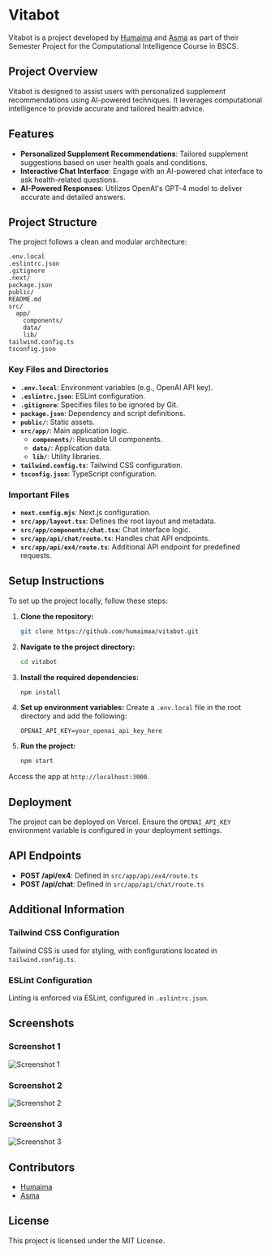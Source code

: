 # Vitabot

Vitabot is a project developed by [Humaima](https://github.com/humaimaa) and [Asma](https://github.com/asmaumar2004) as part of their Semester Project for the Computational Intelligence Course in BSCS.

## Project Overview

Vitabot is designed to assist users with personalized supplement recommendations using AI-powered techniques. It leverages computational intelligence to provide accurate and tailored health advice.

## Features

- **Personalized Supplement Recommendations**: Tailored supplement suggestions based on user health goals and conditions.
- **Interactive Chat Interface**: Engage with an AI-powered chat interface to ask health-related questions.
- **AI-Powered Responses**: Utilizes OpenAI's GPT-4 model to deliver accurate and detailed answers.

## Project Structure

The project follows a clean and modular architecture:

```
.env.local
.eslintrc.json
.gitignore
.next/
package.json
public/
README.md
src/
  app/
    components/
    data/
    lib/
tailwind.config.ts
tsconfig.json
```

### Key Files and Directories

- **`.env.local`**: Environment variables (e.g., OpenAI API key).
- **`.eslintrc.json`**: ESLint configuration.
- **`.gitignore`**: Specifies files to be ignored by Git.
- **`package.json`**: Dependency and script definitions.
- **`public/`**: Static assets.
- **`src/app/`**: Main application logic.
  - **`components/`**: Reusable UI components.
  - **`data/`**: Application data.
  - **`lib/`**: Utility libraries.
- **`tailwind.config.ts`**: Tailwind CSS configuration.
- **`tsconfig.json`**: TypeScript configuration.

### Important Files

- **`next.config.mjs`**: Next.js configuration.
- **`src/app/layout.tsx`**: Defines the root layout and metadata.
- **`src/app/components/chat.tsx`**: Chat interface logic.
- **`src/app/api/chat/route.ts`**: Handles chat API endpoints.
- **`src/app/api/ex4/route.ts`**: Additional API endpoint for predefined requests.

## Setup Instructions

To set up the project locally, follow these steps:

1. **Clone the repository:**
    ```bash
    git clone https://github.com/humaimaa/vitabot.git
    ```

2. **Navigate to the project directory:**
    ```bash
    cd vitabot
    ```

3. **Install the required dependencies:**
    ```bash
    npm install
    ```

4. **Set up environment variables:**
    Create a `.env.local` file in the root directory and add the following:
    ```env
    OPENAI_API_KEY=your_openai_api_key_here
    ```

5. **Run the project:**
    ```bash
    npm start
    ```

Access the app at `http://localhost:3000`.

## Deployment

The project can be deployed on Vercel. Ensure the `OPENAI_API_KEY` environment variable is configured in your deployment settings.

## API Endpoints

- **POST /api/ex4**: Defined in `src/app/api/ex4/route.ts`
- **POST /api/chat**: Defined in `src/app/api/chat/route.ts`

## Additional Information

### Tailwind CSS Configuration
Tailwind CSS is used for styling, with configurations located in `tailwind.config.ts`.

### ESLint Configuration
Linting is enforced via ESLint, configured in `.eslintrc.json`.

## Screenshots

### Screenshot 1
![Screenshot 1](./screenshots/screenshot1.png)

### Screenshot 2
![Screenshot 2](./screenshots/screenshot2.png)

### Screenshot 3
![Screenshot 3](./screenshots/screenshot3.png)

## Contributors

- [Humaima](https://github.com/humaimaa)
- [Asma](https://github.com/asmaumar2004)

## License

This project is licensed under the MIT License.

